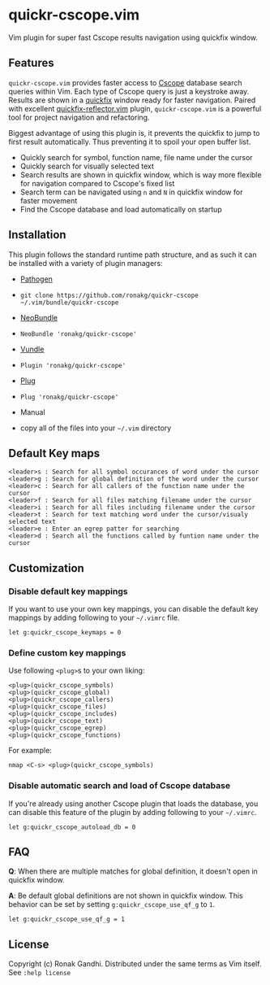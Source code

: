 # quickr-cscope.vim
Vim plugin for super fast Cscope results navigation using quickfix window.

## Features
`quickr-cscope.vim` provides faster access to
[Cscope](http://cscope.sourceforge.net/) database search queries within Vim.
Each type of Cscope query is just a keystroke away. Results are shown in a
[quickfix](http://vimdoc.sourceforge.net/htmldoc/quickfix.html) window ready for 
faster navigation. Paired with excellent [quickfix-reflector.vim](https://github.com/stefandtw/quickfix-reflector.vim)
plugin, `quickr-cscope.vim` is a powerful tool for project navigation and
refactoring.

Biggest advantage of using this plugin is, it prevents the
quickfix to jump to first result automatically. Thus preventing it to spoil
your open buffer list.

* Quickly search for symbol, function name, file name under the cursor
* Quickly search for visually selected text
* Search results are shown in quickfix window, which is way more flexible for
  navigation compared to Cscope's fixed list
* Search term can be navigated using `n` and `N` in quickfix window for faster
  movement
* Find the Cscope database and load automatically on startup

## Installation

This plugin follows the standard runtime path structure, and as such it can be
installed with a variety of plugin managers:

*  [Pathogen](https://github.com/tpope/vim-pathogen)
  - `git clone https://github.com/ronakg/quickr-cscope ~/.vim/bundle/quickr-cscope`
*  [NeoBundle](https://github.com/Shougo/neobundle.vim)
  - `NeoBundle 'ronakg/quickr-cscope'`
*  [Vundle](https://github.com/gmarik/vundle)
  - `Plugin 'ronakg/quickr-cscope'`
*  [Plug](https://github.com/junegunn/vim-plug)
  - `Plug 'ronakg/quickr-cscope'`
*  Manual
  - copy all of the files into your `~/.vim` directory

## Default Key maps

```vim
<leader>s : Search for all symbol occurances of word under the cursor
<leader>g : Search for global definition of the word under the cursor
<leader>c : Search for all callers of the function name under the cursor
<leader>f : Search for all files matching filename under the cursor
<leader>i : Search for all files including filename under the cursor
<leader>t : Search for text matching word under the cursor/visualy selected text
<leader>e : Enter an egrep patter for searching
<leader>d : Search all the functions called by funtion name under the cursor
```

## Customization

### Disable default key mappings
If you want to use your own key mappings, you can disable the default key
mappings by adding following to your `~/.vimrc` file.

```vim
let g:quickr_cscope_keymaps = 0
```

### Define custom key mappings

Use following `<plug>`s to your own liking:

```vim
<plug>(quickr_cscope_symbols)
<plug>(quickr_cscope_global)
<plug>(quickr_cscope_callers)
<plug>(quickr_cscope_files)
<plug>(quickr_cscope_includes)
<plug>(quickr_cscope_text)
<plug>(quickr_cscope_egrep)
<plug>(quickr_cscope_functions)
```

For example:

```vim
nmap <C-s> <plug>(quickr_cscope_symbols)
```

### Disable automatic search and load of Cscope database
If you're already using another Cscope plugin that loads the database, you can
disable this feature of the plugin by adding following to your `~/.vimrc`.

```vim
let g:quickr_cscope_autoload_db = 0
```

## FAQ

**Q**: When there are multiple matches for global definition, it doesn't open in quickfix window.

**A**: Be default global definitions are not shown in quickfix window. This
       behavior can be set by setting `g:quickr_cscope_use_qf_g` to `1`.

```vim
let g:quickr_cscope_use_qf_g = 1
```

## License
Copyright (c) Ronak Gandhi. Distributed under the same terms as Vim itself. See
`:help license`
